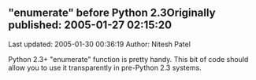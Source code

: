 ## "enumerate" before Python 2.3Originally published: 2005-01-27 02:15:20 
Last updated: 2005-01-30 00:36:19 
Author: Nitesh Patel 
 
Python 2.3+ "enumerate" function is pretty handy.  This bit of code should allow you to use it transparently in pre-Python 2.3 systems.